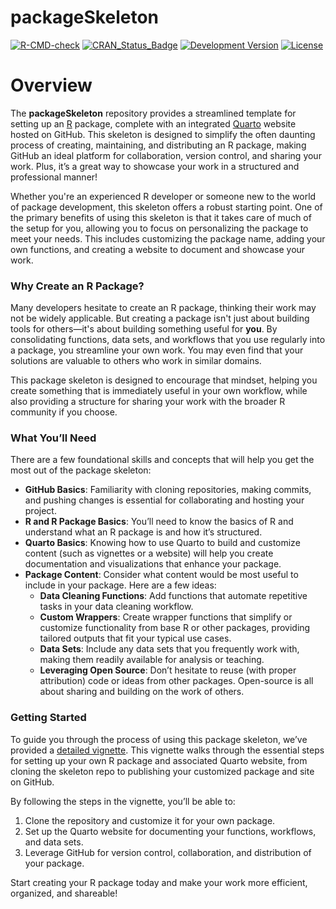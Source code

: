 packageSkeleton
===========

[![R-CMD-check](https://github.com/CenterForAssessment/packageSkeleton/workflows/R-CMD-check/badge.svg)](https://github.com/CenterForAssessment/packageSkeleton/actions)
[![CRAN_Status_Badge](http://www.r-pkg.org/badges/version/packageSkeleton)](http://cran.r-project.org/package=packageSkeleton)
[![Development Version](https://img.shields.io/badge/devel-0.0--0.1-brightgreen.svg)](https://github.com/CenterForAssessment/packageSkeleton)
[![License](http://img.shields.io/badge/license-GPL%203-brightgreen.svg?style=flat)](https://github.com/CenterForAssessment/packageSkeleton/blob/master/LICENSE.md)


# Overview

The **packageSkeleton** repository provides a streamlined template for setting up an [R](https://cran.r-project.org/) package, complete with an integrated [Quarto](https://quarto.org/) website hosted on GitHub. This skeleton is designed to simplify the often daunting process of creating, maintaining, and distributing an R package, making GitHub an ideal platform for collaboration, version control, and sharing your work. Plus, it’s a great way to showcase your work in a structured and professional manner!

Whether you're an experienced R developer or someone new to the world of package development, this skeleton offers a robust starting point. One of the primary benefits of using this skeleton is that it takes care of much of the setup for you, allowing you to focus on personalizing the package to meet your needs. This includes customizing the package name, adding your own functions, and creating a website to document and showcase your work.

### Why Create an R Package?

Many developers hesitate to create an R package, thinking their work may not be widely applicable. But creating a package isn't just about building tools for others—it's about building something useful for **you**. By consolidating functions, data sets, and workflows that you use regularly into a package, you streamline your own work. You may even find that your solutions are valuable to others who work in similar domains. 

This package skeleton is designed to encourage that mindset, helping you create something that is immediately useful in your own workflow, while also providing a structure for sharing your work with the broader R community if you choose.

### What You’ll Need

There are a few foundational skills and concepts that will help you get the most out of the package skeleton:

* **GitHub Basics**: Familiarity with cloning repositories, making commits, and pushing changes is essential for collaborating and hosting your project.
* **R and R Package Basics**: You’ll need to know the basics of R and understand what an R package is and how it’s structured.
* **Quarto Basics**: Knowing how to use Quarto to build and customize content (such as vignettes or a website) will help you create documentation and visualizations that enhance your package.
* **Package Content**: Consider what content would be most useful to include in your package. Here are a few ideas:
   - **Data Cleaning Functions**: Add functions that automate repetitive tasks in your data cleaning workflow.
   - **Custom Wrappers**: Create wrapper functions that simplify or customize functionality from base R or other packages, providing tailored outputs that fit your typical use cases.
   - **Data Sets**: Include any data sets that you frequently work with, making them readily available for analysis or teaching.
   - **Leveraging Open Source**: Don’t hesitate to reuse (with proper attribution) code or ideas from other packages. Open-source is all about sharing and building on the work of others.

### Getting Started

To guide you through the process of using this package skeleton, we’ve provided a [detailed vignette](https://centerforassessment.github.io/packageSkeleton/articles/packageSkeleton.html). This vignette walks through the essential steps for setting up your own R package and associated Quarto website, from cloning the skeleton repo to publishing your customized package and site on GitHub.

By following the steps in the vignette, you’ll be able to:
1. Clone the repository and customize it for your own package.
2. Set up the Quarto website for documenting your functions, workflows, and data sets.
3. Leverage GitHub for version control, collaboration, and distribution of your package.

Start creating your R package today and make your work more efficient, organized, and shareable!
